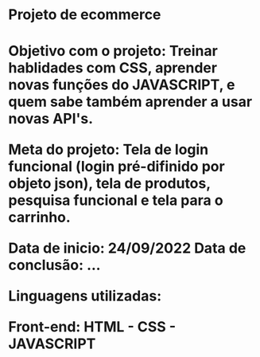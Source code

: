 <h1>Projeto de ecommerce<h1>

Objetivo com o projeto:
Treinar hablidades com CSS, aprender novas funções do JAVASCRIPT, e quem sabe também aprender a usar novas API's.

Meta do projeto:
Tela de login funcional (login pré-difinido por objeto json), tela de produtos, pesquisa funcional e tela para o carrinho.

Data de inicio: 24/09/2022
Data de conclusão: ...

  Linguagens utilizadas:
  
  Front-end:
  HTML - CSS - JAVASCRIPT
